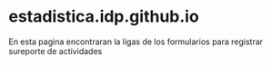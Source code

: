 # estadistica.idp.github.io
En esta pagina encontraran la ligas de los formularios para registrar sureporte de actividades
